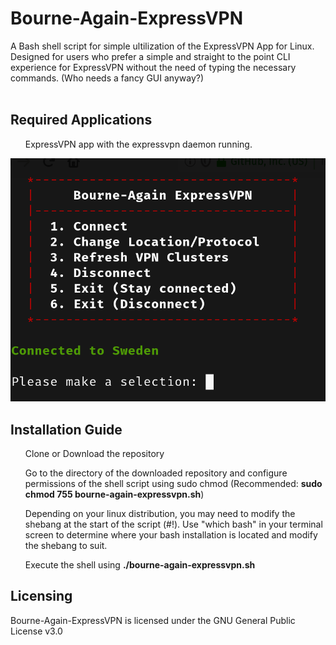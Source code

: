 # Bourne-Again-ExpressVPN
A Bash shell script for simple ultilization of the ExpressVPN App for Linux.<br>
Designed for users who prefer a simple and straight to the point CLI experience for ExpressVPN without the need of typing the necessary commands. (Who needs a fancy GUI anyway?) <br><br>
<h2>Required Applications</h2>
<p><ul>ExpressVPN app with the expressvpn daemon running.</ul></p>
<img src="screenshots/main_menu_screenshot.png">
<h2>Installation Guide</h2>
<p>
   <ul>Clone or Download the repository</ul>
   <ul>Go to the directory of the downloaded repository and configure permissions of the shell script using sudo chmod (Recommended: <b>sudo chmod 755 bourne-again-expressvpn.sh</b>)</ul>
   <ul>Depending on your linux distribution, you may need to modify the shebang at the start of the script (#!). Use "which bash" in your terminal screen to determine where your bash installation is located and modify the shebang to suit.</ul>
   <ul>Execute the shell using <b>./bourne-again-expressvpn.sh</b></ul>
</p>
<h2>Licensing</h2>
<p>Bourne-Again-ExpressVPN is licensed under the GNU General Public License v3.0</p>
